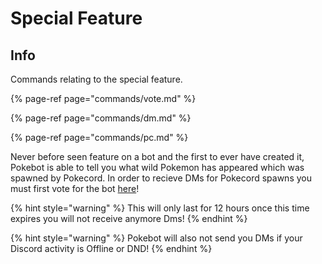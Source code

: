 # Special Feature

## Info

Commands relating to the special feature.

{% page-ref page="commands/vote.md" %}

{% page-ref page="commands/dm.md" %}

{% page-ref page="commands/pc.md" %}

Never before seen feature on a bot and the first to ever have created it, Pokebot is able to tell you what wild Pokemon has appeared which was spawned by Pokecord. In order to recieve DMs for Pokecord spawns you must first vote for the bot [here](https://discordbots.org/bot/538122461041000458/vote)!

{% hint style="warning" %}
This will only last for 12 hours once this time expires you will not receive anymore Dms!
{% endhint %}

{% hint style="warning" %}
Pokebot will also not send you DMs if your Discord activity is Offline or DND!
{% endhint %}

